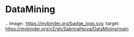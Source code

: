 # DataMining

.. image:: https://mybinder.org/badge_logo.svg
 :target: https://mybinder.org/v2/gh/SabrinaHoiya/DataMining/main
